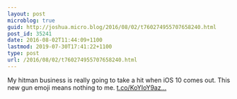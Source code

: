 ```yaml
---
layout: post
microblog: true
guid: http://joshua.micro.blog/2016/08/02/t760274955707658240.html
post_id: 35241
date: 2016-08-02T11:44:09+1100
lastmod: 2019-07-30T17:41:22+1100
type: post
url: /2016/08/02/t760274955707658240.html
---
```

My hitman business is really going to take a hit when iOS 10 comes out. This new gun emoji means nothing to me. [t.co/KoYIoY9az...](https://t.co/KoYIoY9aze)
